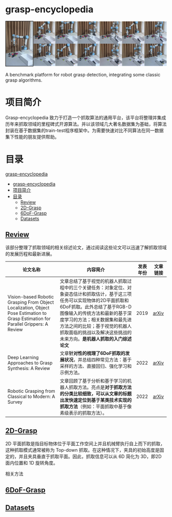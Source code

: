 # grasp-encyclopedia

![抓取过程图](./imgs/多目标抓取过程示意图.svg)

A benchmark platform for robot grasp detection, integrating some classic grasp algorithms.
# 项目简介
Grasp-encyclopedia 致力于打造一个抓取算法的通用平台，该平台将整理并集成历年来抓取领域的里程碑式开源算法。并以该领域几大著名数据集为基础，将算法封装在基于数据集的train-test程序框架中。为需要快速对比不同算法在同一数据集下性能的朋友提供帮助。


# 目录
[grasp-encyclopedia](#grasp-encyclopedia)
- [grasp-encyclopedia](#grasp-encyclopedia)
- [项目简介](#项目简介)
- [目录](#目录)
  - [Review](#review)
  - [2D-Grasp](#2d-grasp)
  - [6DoF-Grasp](#6dof-grasp)
  - [Datasets](#datasets)

## [Review](#Review)
该部分整理了抓取领域的相关综述论文，通过阅读这些论文可以迅速了解抓取领域的发展历程和最新进展。


|论文名称|    内容简介    |发表年份|文章链接|
|---|---|---|---|
|Vision-based Robotic Grasping From Object Localization, Object Pose Estimation to Grasp Estimation for Parallel Grippers: A Review|文章总结了基于视觉的机器人抓取过程中的三个关键任务：对象定位、对象姿态估计和抓取估计，基于这三项任务可以实现物体的2D平面抓取和6DoF抓取。此外总结了基于RGB-D图像输入的传统方法和最新的基于深度学习的方法；相关数据集和最先进方法之间的比较；基于视觉的机器人抓取面临的挑战以及解决这些挑战的未来方向。**是机器人抓取的入门综述论文**|2019|[arXiv](https://arxiv.org/abs/1905.06658)|
|Deep Learning Approaches to Grasp Synthesis: A Review|文章**针对性的梳理了6DoF抓取的发展状况**，并总结四种常见方法：基于采样的方法、直接回归、强化学习和示例方法。|2022|[arXiv](https://arxiv.org/abs/2207.02556)|
|Robotic Grasping from Classical to Modern: A Survey|文章回顾了基于分析和基于学习的机器人抓取方法。亮点是**对于抓取方法的分类比较细致，可以从文章的标题出发快速定位到基于某类技术实现的抓取方法**（例如：平面抓取中基于像素级表示的抓取方法）。|2022|[arXiv](https://arxiv.org/abs/2202.03631)|


## [2D-Grasp](#2D-Grasp)
2D 平面抓取是指目标物体位于平面工作空间上并且机械臂执行自上而下的抓取，这种抓取模式通常被称为 Top-down 抓取。在这种情况下，夹具的初始高度是固定的，并且夹具垂直于抓取平面。因此，抓取信息可以从 6D 简化为 3D，即2D 面内位置和 1D 旋转角度。

相关方法
## [6DoF-Grasp](#6DoF-Grasp)

## [Datasets](#Datasets)